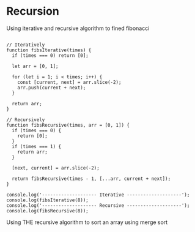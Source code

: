 # Recursion

Using iterative and recursive algorithm to fined fibonacci

```JS

// Iteratively
function fibsIterative(times) {
  if (times === 0) return [0];

  let arr = [0, 1];

  for (let i = 1; i < times; i++) {
    const [current, next] = arr.slice(-2);
    arr.push(current + next);
  }

  return arr;
}

// Recursively
function fibsRecursive(times, arr = [0, 1]) {
  if (times === 0) {
    return [0];
  }
  if (times === 1) {
    return arr;
  }

  [next, current] = arr.slice(-2);

  return fibsRecursive(times - 1, [...arr, current + next]);
}

console.log('-------------------- Iterative --------------------');
console.log(fibsIterative(8));
console.log('-------------------- Recursive --------------------');
console.log(fibsRecursive(8));

```

Using THE recursive algorithm to sort an array using merge sort

```JS

```